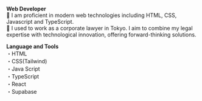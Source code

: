 **Web Developer**  
🌱 I am proficient in modern web technologies including HTML, CSS, Javascript and TypeScript.  
👀 I used to work as a corporate lawyer in Tokyo. I aim to combine my legal expertise with technological innovation, offering forward-thinking solutions.  

**Language and Tools**  
・HTML  
・CSS(Tailwind)  
・Java Script  
・TypeScript  
・React  
・Supabase  
